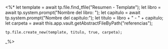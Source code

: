 <%*
	let template = await tp.file.find_tfile("Resumen - Template");
	let libro = await tp.system.prompt("Nombre del libro: ");
	let capitulo = await tp.system.prompt("Nombre del capitulo:");
	let titulo = libro + " - " + capitulo;
	let carpeta = await this.app.vault.getAbstractFileByPath("referencias");

	tp.file.create_new(template, titulo, true, carpeta);
_%>